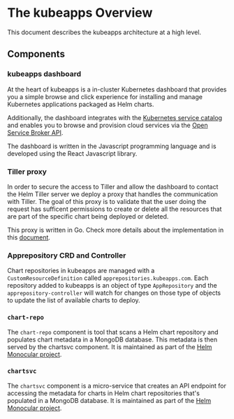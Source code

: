 # The kubeapps Overview

This document describes the kubeapps architecture at a high level.

## Components

### kubeapps dashboard

At the heart of kubeapps is a in-cluster Kubernetes dashboard that provides you a simple browse and click experience for installing and manage Kubernetes applications packaged as Helm charts.

Additionally, the dashboard integrates with the [Kubernetes service catalog](nholuongut/kubeapps/service-catalog) and enables you to browse and provision cloud services via the [Open Service Broker API](https://github.com/openservicebrokerapi/servicebroker).

The dashboard is written in the Javascript programming language and is developed using the React Javascript library.

### Tiller proxy

In order to secure the access to Tiller and allow the dashboard to contact the Helm Tiller server we deploy a proxy that handles the communication with Tiller. The goal of this proxy is to validate that the user doing the request has sufficent permissions to create or delete all the resources that are part of the specific chart being deployed or deleted.

This proxy is written in Go. Check more details about the implementation in this [document](/cmd/tiller-proxy/README.md).

### Apprepository CRD and Controller

Chart repositories in kubeapps are managed with a `CustomResourceDefinition` called `apprepositories.kubeapps.com`. Each repository added to kubeapps is an object of type `AppRepository` and the `apprepository-controller` will watch for changes on those type of objects to update the list of available charts to deploy.

### `chart-repo`

The `chart-repo` component is tool that scans a Helm chart repository and populates chart metadata in a MongoDB database. This metadata is then served by the chartsvc component. It is maintained as part of the [Helm Monocular project](https://github.com/helm/monocular/tree/master/cmd/chart-repo).

### `chartsvc`

The `chartsvc` component is a micro-service that creates an API endpoint for accessing the metadata for charts in Helm chart repositories that's populated in a MongoDB database. It is maintained as part of the [Helm Monocular project](https://github.com/helm/monocular/tree/master/cmd/chartsvc).
